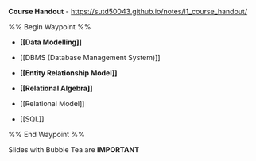 **Course Handout** - https://sutd50043.github.io/notes/l1_course_handout/

%% Begin Waypoint %%
- **[[Data Modelling]]**

- [[DBMS (Database Management System)]]
- **[[Entity Relationship Model]]**

- **[[Relational Algebra]]**

- [[Relational Model]]
- [[SQL]]

%% End Waypoint %%

Slides with Bubble Tea are **IMPORTANT** 